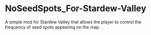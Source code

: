 # NoSeedSpots_For-Stardew-Valley
A simple mod for Stardew Valley that allows the player to control the frequency of seed spots appearing on the map.

